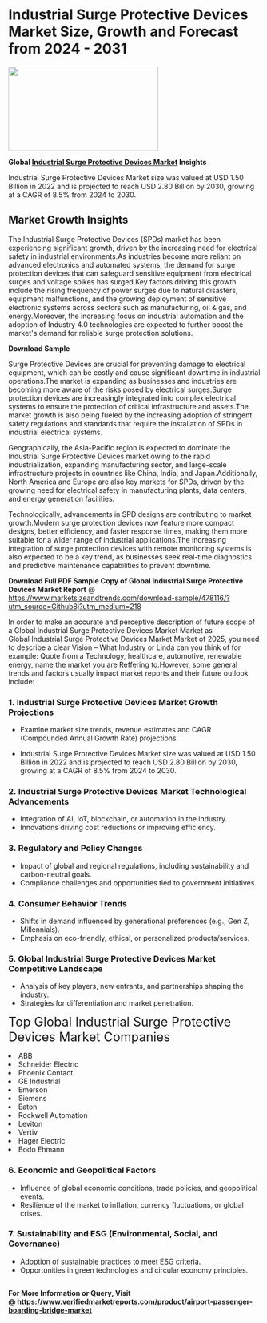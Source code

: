 <H1>Industrial Surge Protective Devices Market Size, Growth and Forecast from 2024 - 2031</H1><img class="aligncenter size-medium wp-image-584254" src="https://thirdeyenews.in/wp-content/uploads/2024/09/Global-Market-Research-300x168.jpeg" alt="" width="300" height="168" /><p><strong>Global&nbsp;<a href="https://www.marketsizeandtrends.com/download-sample/478116/?utm_source=Github8j?utm_medium=218">Industrial Surge Protective Devices Market</a> Insights</strong></p><p>Industrial Surge Protective Devices Market size was valued at USD 1.50 Billion in 2022 and is projected to reach USD 2.80 Billion by 2030, growing at a CAGR of 8.5% from 2024 to 2030.</p><p><h2>Market Growth Insights</h2> <p>The Industrial Surge Protective Devices (SPDs) market has been experiencing significant growth, driven by the increasing need for electrical safety in industrial environments.As industries become more reliant on advanced electronics and automated systems, the demand for surge protection devices that can safeguard sensitive equipment from electrical surges and voltage spikes has surged.Key factors driving this growth include the rising frequency of power surges due to natural disasters, equipment malfunctions, and the growing deployment of sensitive electronic systems across sectors such as manufacturing, oil & gas, and energy.Moreover, the increasing focus on industrial automation and the adoption of Industry 4.0 technologies are expected to further boost the market's demand for reliable surge protection solutions.</p> <p><strong>Download Sample</strong></p> <p>Surge Protective Devices are crucial for preventing damage to electrical equipment, which can be costly and cause significant downtime in industrial operations.The market is expanding as businesses and industries are becoming more aware of the risks posed by electrical surges.Surge protection devices are increasingly integrated into complex electrical systems to ensure the protection of critical infrastructure and assets.The market growth is also being fueled by the increasing adoption of stringent safety regulations and standards that require the installation of SPDs in industrial electrical systems.</p> <p>Geographically, the Asia-Pacific region is expected to dominate the Industrial Surge Protective Devices market owing to the rapid industrialization, expanding manufacturing sector, and large-scale infrastructure projects in countries like China, India, and Japan.Additionally, North America and Europe are also key markets for SPDs, driven by the growing need for electrical safety in manufacturing plants, data centers, and energy generation facilities.</p> <p>Technologically, advancements in SPD designs are contributing to market growth.Modern surge protection devices now feature more compact designs, better efficiency, and faster response times, making them more suitable for a wider range of industrial applications.The increasing integration of surge protection devices with remote monitoring systems is also expected to be a key trend, as businesses seek real-time diagnostics and predictive maintenance capabilities to prevent downtime.</p> <p><span class=""><strong>Download Full PDF Sample Copy of Global Industrial Surge Protective Devices Market Report</strong> @ <a href="https://www.marketsizeandtrends.com/download-sample/478116/?utm_source=Github8j?utm_medium=218" target="_blank">https://www.marketsizeandtrends.com/download-sample/478116/?utm_source=Github8j?utm_medium=218</a></span></p><p>In order to make an accurate and perceptive description of future scope of a Global&nbsp;Industrial Surge Protective Devices Market Market as Global&nbsp;Industrial Surge Protective Devices Market Market of 2025, you need to describe a clear Vision &ndash; What Industry or Linda can you think of for example: Quote from a Technology, healthcare, automotive, renewable energy, name the market you are Reffering to.However, some general trends and factors usually impact market reports and their future outlook include:</p><h3>1.&nbsp;<strong>Industrial Surge Protective Devices Market Growth Projections</strong></h3><ul><li>Examine market size trends, revenue estimates and CAGR (Compounded Annual Growth Rate) projections.</li><li><p>Industrial Surge Protective Devices Market size was valued at USD 1.50 Billion in 2022 and is projected to reach USD 2.80 Billion by 2030, growing at a CAGR of 8.5% from 2024 to 2030.</p></li></ul><h3>2.&nbsp;<strong>Industrial Surge Protective Devices Market Technological Advancements</strong></h3><ul><li>Integration of AI, IoT, blockchain, or automation in the industry.</li><li>Innovations driving cost reductions or improving efficiency.</li></ul><h3>3.&nbsp;<strong>Regulatory and Policy Changes</strong></h3><ul><li>Impact of global and regional regulations, including sustainability and carbon-neutral goals.</li><li>Compliance challenges and opportunities tied to government initiatives.</li></ul><h3>4.&nbsp;<strong>Consumer Behavior Trends</strong></h3><ul><li>Shifts in demand influenced by generational preferences (e.g., Gen Z, Millennials).</li><li>Emphasis on eco-friendly, ethical, or personalized products/services.</li></ul><h3>5.&nbsp;<strong>Global Industrial Surge Protective Devices Market Competitive Landscape</strong></h3><ul><li>Analysis of key players, new entrants, and partnerships shaping the industry.</li><li>Strategies for differentiation and market penetration.</li></ul><p data-pm-slice="1 1 []"><span style="color: inherit; font-family: inherit; font-size: 25px;">Top Global Industrial Surge Protective Devices Market Companies</span></p><div class="" data-test-id=""><p><li>ABB</li><li> Schneider Electric</li><li> Phoenix Contact</li><li> GE Industrial</li><li> Emerson</li><li> Siemens</li><li> Eaton</li><li> Rockwell Automation</li><li> Leviton</li><li> Vertiv</li><li> Hager Electric</li><li> Bodo Ehmann</li></p></div><h3>6.&nbsp;<strong>Economic and Geopolitical Factors</strong></h3><ul><li>Influence of global economic conditions, trade policies, and geopolitical events.</li><li>Resilience of the market to inflation, currency fluctuations, or global crises.</li></ul><h3>7.&nbsp;<strong>Sustainability and ESG (Environmental, Social, and Governance)</strong></h3><ul><li>Adoption of sustainable practices to meet ESG criteria.</li><li>Opportunities in green technologies and circular economy principles.</li></ul><h2><strong style="font-size: 14px;">For More Information or Query, Visit @&nbsp;</strong><a style="background-color: #ffffff; font-size: 14px;" href="https://www.marketsizeandtrends.com/report/industrial-surge-protective-devices-market/" target="_blank">https://www.verifiedmarketreports.com/product/airport-passenger-boarding-bridge-market</a></h2>